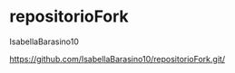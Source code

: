 # repositorioFork

IsabellaBarasino10


 https://github.com/IsabellaBarasino10/repositorioFork.git/
